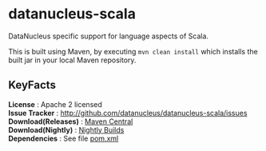 # datanucleus-scala

DataNucleus specific support for language aspects of Scala.

This is built using Maven, by executing `mvn clean install` which installs the built jar in your local Maven repository.


## KeyFacts

__License__ : Apache 2 licensed  
__Issue Tracker__ : http://github.com/datanucleus/datanucleus-scala/issues  
__Download(Releases)__ : [Maven Central](http://central.maven.org/maven2/org/datanucleus/datanucleus-scala)  
__Download(Nightly)__ : [Nightly Builds](http://www.datanucleus.org/downloads/maven2-nightly/org/datanucleus/datanucleus-scala)  
__Dependencies__ : See file [pom.xml](pom.xml)  

